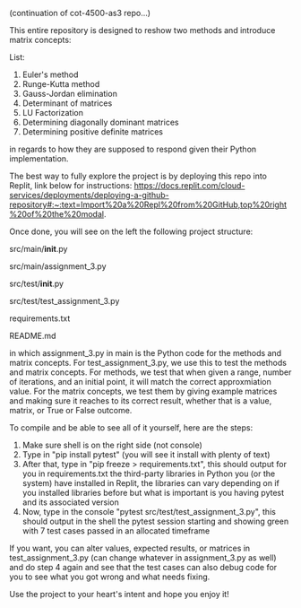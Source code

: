 (continuation of cot-4500-as3 repo...)

This entire repository is designed to reshow two methods and introduce matrix concepts:

List:
1. Euler's method
2. Runge-Kutta method
3. Gauss-Jordan elimination
4. Determinant of matrices
5. LU Factorization
6. Determining diagonally dominant matrices
7. Determining positive definite matrices

in regards to how they are supposed to respond given their Python implementation.

The best way to fully explore the project is by deploying this repo into Replit, link below for instructions:
https://docs.replit.com/cloud-services/deployments/deploying-a-github-repository#:~:text=Import%20a%20Repl%20from%20GitHub,top%20right%20of%20the%20modal.

Once done, you will see on the left the following project structure:

src/main/__init__.py 

src/main/assignment_3.py

src/test/__init__.py

src/test/test_assignment_3.py

requirements.txt 

README.md

in which assignment_3.py in main is the Python code for the methods and matrix concepts. For test_assignment_3.py, we use this to test the methods and matrix concepts. For methods, we test that when given a range, number of iterations, and an initial point, it will match the correct approxmiation value. For the matrix concepts, we test them by giving example matrices and making sure it reaches to its correct result, whether that is a value, matrix, or True or False outcome.

To compile and be able to see all of it yourself, here are the steps:
1. Make sure shell is on the right side (not console)
2. Type in "pip install pytest" (you will see it install with plenty of text)
3. After that, type in "pip freeze > requirements.txt", this should output for you in requirements.txt the third-party libraries in Python you (or the system) have installed in Replit, the libraries can vary depending on if you installed libraries before but what is important is you having pytest and its associated version
4. Now, type in the console "pytest src/test/test_assignment_3.py", this should output in the shell the pytest session starting and showing green with 7 test cases passed in an allocated timeframe

If you want, you can alter values, expected results, or matrices in test_assignment_3.py (can change whatever in assignment_3.py as well) and do step 4 again and see that the test cases can also debug code for you to see what you got wrong and what needs fixing.

Use the project to your heart's intent and hope you enjoy it!